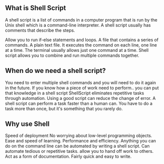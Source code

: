 <h2>What is Shell Script</h2>

<p>A shell script is a list of commands in a computer program that is run by the Unix shell which is a command-line interpreter. A shell script usually has comments that describe the steps.</p>

<p>Allow you to run if-else statements and loops.
A file that contains a series of commands.
A plain text file.
It executes the command on each line, one line at a time.
The terminal usually allows just one command at a time.
Shell script allows you to combine and run multiple commands together.</p>

<h2>When do we need a shell script?</h2>

<p>You need to enter multiple shell commands and you will need to do it again in the future.
If you know how a piece of work need to perform.. you can put that knowledge in a shell script
ShellScript eliminates repetitive tasks through automation.
Using a good script can reduce the change of error.
A shell script can perform a task faster than a human can.
You have to do a task more than once, but it's something that you rarely do.</p>

<h2>Why use Shell</h2>

<p> Speed of deployment
No worrying about low-level programming objects.
Ease and speed of learning.
Performance and efficiency.
Anything you can do on the command line can be automated by writing a shell script.
Can automate tedious or repetitive tasks.
allow you to hand off work to others.
Act as a form of documentation.
Fairly quick and easy to write.
</p>